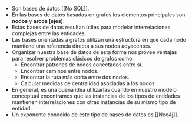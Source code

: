 - Son bases de datos [[No SQL]].
- En las bases de datos basadas en grafos los elementos principales son **nodos** y **arcos (ejes)**. 
- Estas bases de datos resultan útiles para modelar interrelaciones complejas entre las entidades. 
- Las bases orientadas a grafos utilizan una estructura en que cada nodo mantiene una referencia directa a sus nodos adyacentes.
- Organizar nuestra base de datos de esta forma nos provee ventajas para resolver problemas clásicos de grafos como:
	- Encontrar patrones de nodos conectados entre sí. 
	- Encontrar caminos entre nodos. 
	- Encontrar la ruta más corta entre dos nodos. 
	- Calcular medidas de centralidad asociadas a los nodos. 
- En general, es una buena idea utilizarlas cuando en nuestro modelo conceptual encontramos que las instancias de los tipos de entidades mantienen interrelaciones con otras instancias de su mismo tipo de entidad.
- Un exponente conocido de este tipo de bases de datos es [[Neo4j]].